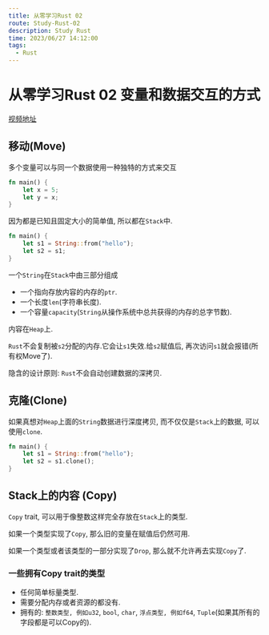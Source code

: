 ```yaml
---
title: 从零学习Rust 02
route: Study-Rust-02
description: Study Rust
time: 2023/06/27 14:12:00
tags:
  - Rust
---
```



# 从零学习Rust 02 变量和数据交互的方式

[视频地址](https://www.bilibili.com/video/BV1hp4y1k7SV?p=16&spm_id_from=pageDriver&vd_source=888e5b3129deb84d49dd800b76a6e557)

## 移动(Move)

多个变量可以与同一个数据使用一种独特的方式来交互

```rust
fn main() {
    let x = 5;
    let y = x;
}
```

因为都是已知且固定大小的简单值, 所以都在`Stack`中.

```rust
fn main() {
    let s1 = String::from("hello");
    let s2 = s1;
}
```

一个`String`在`Stack`中由三部分组成

* 一个指向存放内容的内存的`ptr`.
* 一个长度`len`(字符串长度).
* 一个容量`capacity`(`String`从操作系统中总共获得的内存的总字节数).

内容在`Heap`上.

`Rust`不会复制被`s2`分配的内存.它会让`s1`失效.给`s2`赋值后, 再次访问`s1`就会报错(所有权Move了).

隐含的设计原则: `Rust`不会自动创建数据的深拷贝.

## 克隆(Clone)

如果真想对`Heap`上面的`String`数据进行深度拷贝, 而不仅仅是`Stack`上的数据, 可以使用`clone`.

```rust
fn main() {
    let s1 = String::from("hello");
    let s2 = s1.clone();
}
```

## Stack上的内容 (Copy)

`Copy` trait, 可以用于像整数这样完全存放在`Stack`上的类型.

如果一个类型实现了`Copy`, 那么旧的变量在赋值后仍然可用.

如果一个类型或者该类型的一部分实现了`Drop`, 那么就不允许再去实现`Copy`了.

### 一些拥有Copy trait的类型

* 任何简单标量类型.
* 需要分配内存或者资源的都没有.
* 拥有的: `整数类型, 例如u32`, `bool`, `char`, `浮点类型, 例如f64`, `Tuple`(如果其所有的字段都是可以Copy的).
